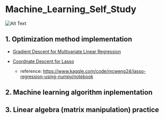 # Machine_Learning_Self_Study

![Alt Text](https://encrypted-tbn0.gstatic.com/images?q=tbn:ANd9GcQzQsiea0aEJsB6Pi3qdCV82o47LRZo2Ts6EKTVuqqnM6RgIqTfulu1q7BhJBpn5gRIDDE&usqp=CAU)

## 1. Optimization method implementation 
  * [Gradient Descent for Multivariate Linear Regression](https://github.com/098765d/Machine_Learning_Self_Study/blob/main/gradient_descent.ipynb)
  
  * [Coordnate Descent for Lasso](https://github.com/098765d/Machine_Learning_Self_Study/blob/main/Coordinate_Descent.ipynb)
    * reference: https://www.kaggle.com/code/mcweng24/lasso-regression-using-numpy/notebook
## 2. Machine learning algorithm inplementation
## 3. Linear algebra (matrix manipulation) practice

  
